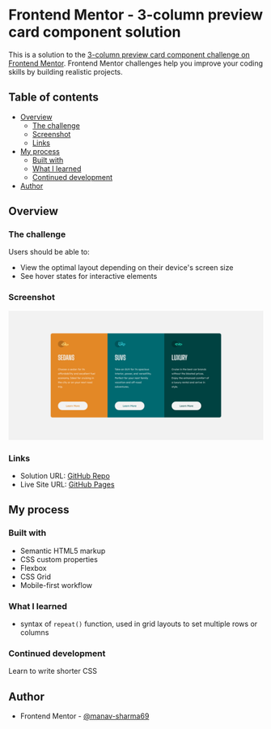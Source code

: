 # Frontend Mentor - 3-column preview card component solution

This is a solution to the [3-column preview card component challenge on Frontend Mentor](https://www.frontendmentor.io/challenges/3column-preview-card-component-pH92eAR2-). Frontend Mentor challenges help you improve your coding skills by building realistic projects. 

## Table of contents

- [Overview](#overview)
  - [The challenge](#the-challenge)
  - [Screenshot](#screenshot)
  - [Links](#links)
- [My process](#my-process)
  - [Built with](#built-with)
  - [What I learned](#what-i-learned)
  - [Continued development](#continued-development)
- [Author](#author)

## Overview

### The challenge

Users should be able to:

- View the optimal layout depending on their device's screen size
- See hover states for interactive elements

### Screenshot

![](./images/screenshot.jpg)

### Links

- Solution URL: [GitHub Repo](https://github.com/manav-sharma69/frontend-mentor-projects/tree/main/3-column-preview-card-component-main)
- Live Site URL: [GitHub Pages](https://manav-sharma69.github.io/frontend-mentor-projects/3-column-preview-card-component-main/index.html)


## My process

### Built with

- Semantic HTML5 markup
- CSS custom properties
- Flexbox
- CSS Grid
- Mobile-first workflow

### What I learned

- syntax of `repeat()` function, used in grid layouts to set multiple rows or columns

### Continued development

Learn to write shorter CSS

## Author

- Frontend Mentor - [@manav-sharma69](https://www.frontendmentor.io/profile/manav-sharma69)
